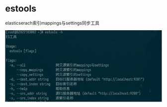 # estools

elasticserach索引mappings与settings同步工具

![image-20230216092730725](https://raw.githubusercontent.com/GavinTan/files/master/picgo/image-20230216092730725.png)